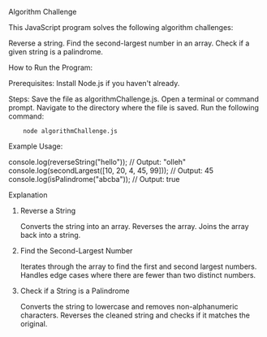 Algorithm Challenge

This JavaScript program solves the following algorithm challenges:

Reverse a string.
Find the second-largest number in an array.
Check if a given string is a palindrome.


How to Run the Program:

Prerequisites:
  Install Node.js if you haven't already.
  
Steps:
  Save the file as algorithmChallenge.js.
  Open a terminal or command prompt.
  Navigate to the directory where the file is saved.
  Run the following command:
                
        node algorithmChallenge.js

Example Usage:

  console.log(reverseString("hello")); // Output: "olleh"
  console.log(secondLargest([10, 20, 4, 45, 99])); // Output: 45
  console.log(isPalindrome("abcba")); // Output: true

Explanation

1. Reverse a String

    Converts the string into an array.
    Reverses the array.
    Joins the array back into a string.

2. Find the Second-Largest Number

    Iterates through the array to find the first and second largest numbers.
    Handles edge cases where there are fewer than two distinct numbers.

3. Check if a String is a Palindrome

    Converts the string to lowercase and removes non-alphanumeric characters.
    Reverses the cleaned string and checks if it matches the original.
